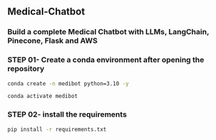 ## Medical-Chatbot

### Build a complete Medical Chatbot with LLMs, LangChain, Pinecone, Flask and AWS

### STEP 01- Create a conda environment after opening the repository

```bash
conda create -n medibot python=3.10 -y
```

```bash
conda activate medibot
```

### STEP 02- install the requirements

```bash
pip install -r requirements.txt
```
